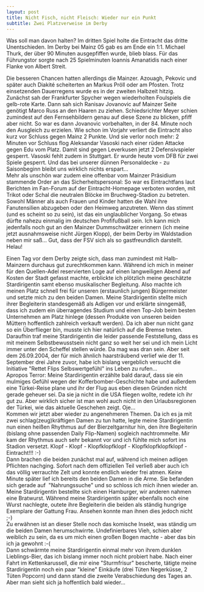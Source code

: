 ```yaml
---
layout: post
title: Nicht Fisch, nicht Fleisch: Wieder nur ein Punkt
subtitle: Zwei Platzverweise im Derby
---
```


Was soll man davon halten? Im dritten Spiel holte die Eintracht das dritte Unentschieden. Im Derby bei Mainz 05 gab es am Ende ein 1:1. Michael Thurk, der über 90 Minuten ausgepfiffen wurde, blieb blass. Für das Führungstor sorgte nach 25 Spielminuten Ioannis Amanatidis nach einer Flanke von Albert Streit.

Die besseren Chancen hatten allerdings die Mainzer. Azouagh, Pekovic und später auch Diakité scheiterten an Markus Pröll oder am Pfosten. Trotz einsetzenden Dauerregens wurde es in der zweiten Halbzeit hitzig. Zunächst sah der Frankfurter Spycher wegen wiederholten Foulspiels die gelb-rote Karte. Dann sah sich Ranisav Jovanovic auf Mainzer Seite genötigt Marco Russ an den Haaren zu ziehen. Schiedsrichter Meyer schien zumindest auf den Fernsehbildern genau auf diese Szene zu blicken, pfiff aber nicht. So war es dann Jovanovic vorbehalten, in der 84. Minute noch den Ausgleich zu erzielen. Wie schon im Vorjahr verliert die Eintracht also kurz vor Schluss gegen Mainz 2 Punkte. Und sie verlor noch mehr: 2 Minuten vor Schluss flog Aleksandar Vasoski nach einer rüden Attacke gegen Edu vom Platz. Damit sind gegen Leverkusen jetzt 2 Defensivspieler gesperrt. Vasoski fehlt zudem in Stuttgart. Er wurde heute vom DFB für zwei Spiele gesperrt. Und das bei unserer dünnen Personaldecke - zu Saisonbeginn bleibt uns wirklich nichts erspart...  
Mehr als unschön war zudem eine offenbar vom Mainzer Präsidium stammende Order an das Sicherheitspersonal: So war es Eintrachtfans laut Berichten im Fan-Forum auf der Eintracht-Homepage verboten worden, mit Trikot oder Schal die neutralen Blöcke im Bruchweg-Stadion zu betreten. Sowohl Männer als auch Frauen und Kinder hatten die Wahl ihre Fanutensilien abzugeben oder den Heimweg anzutreten. Wenn das stimmt (und es scheint so zu sein), ist das ein unglaublicher Vorgang. So etwas dürfte nahezu einmalig im deutschen Profifußball sein. Ich kann mich jedenfalls noch gut an den Mainzer Dummschwätzer erinnern (ich meine jetzt ausnahmsweise nicht Jürgen Klopp), der beim Derby im Waldstadion neben mir saß... Gut, dass der FSV sich als so gastfreundlich darstellt. Helau!

Einen Tag vor dem Derby zeigte sich, dass man zumindest mit Halb-Mainzern durchaus gut zurechtkommen kann. Während ich mich in meiner für den Quellen-Adel reservierten Loge auf einen langweiligen Abend auf Kosten der Stadt gefasst machte, erblickte ich plötzlich meine geschätzte Stardirigentin samt ebenso musikalischer Begleitung. Also machte ich meinen Platz schnell frei für unseren (erstaunlich jungen) Bürgermeister und setzte mich zu den beiden Damen. Meine Stardirigentin stellte mich ihrer Begleiterin standesgemäß als Adligen vor und erklärte sinngemäß, dass ich zudem ein überragendes Studium und einen Top-Job beim besten Unternehmen am Platz hinlege (dessen Produkte von unseren beiden Müttern hoffentlich zahlreich verkauft werden). Da ich aber nun nicht ganz so ein Überflieger bin, musste ich hier natürlich auf die Bremse treten. Daraufhin traf meine Stardirigentin die leider passende Feststellung, dass es mit meinem Selbstbewusstsein nicht ganz so weit her sei und ich mein Licht immer unter den Scheffel stellen würde. Da mag was dran sein. Aber seit dem 26.09.2004, der für mich ähnlich haarsträubend verlief wie der 11. September drei Jahre zuvor, habe ich bislang vergeblich versucht die Initiative "Rettet Flips Selbswertgefühl" ins Leben zu rufen...  
Apropos Terror: Meine Stardirigentin erzählte bald darauf, dass sie ein mulmiges Gefühl wegen der Kofferbomber-Geschichte habe und außerdem eine Türkei-Reise plane und ihr der Flug aus eben diesen Gründen nicht gerade geheuer sei. Da sie ja nicht in die USA fliegen wollte, redete ich ihr gut zu. Aber wirklich sicher ist man wohl auch nicht in den Urlaubsregionen der Türkei, wie das aktuelle Geschehen zeigt. Oje...  
Kommen wir jetzt aber wieder zu angenehmeren Themen. Da ich es ja mit zwei schlag(zeug)kräftigen Damen zu tun hatte, legte meine Stardirigentin nun einen heißen Rhythmus auf der Bierzeltgarnitur hin, den ihre Begleiterin (bislang ohne passenden Daily Flip-Namen) sogleich nachtrommelte. Mir kam der Rhythmus auch sehr bekannt vor und ich fühlte mich sofort ins Stadion versetzt. Klopf - Klopf - Klopfklopfklopf - Klopfklopfklopfklopf - Eintracht!!! :-)  
Dann brachen die beiden zunächst mal auf, während ich meinen adligen Pflichten nachging. Sofort nach dem offiziellen Teil verließ aber auch ich das völlig verrauchte Zelt und konnte endlich wieder frei atmen. Keine Minute später lief ich bereits den beiden Damen in die Arme. Sie befanden sich gerade auf  "Nahrungssuche" und so schloss ich mich ihnen wieder an. Meine Stardirigentin bestellte sich einen Hamburger, wir anderen nahmen eine Bratwurst. Während meine Stardirigentin später ebenfalls noch eine Wurst nachlegte, outete ihre Begleiterin die beiden als ständig hungrige Exemplare der Gattung Frau. Ansehen konnte man ihnen dies jedoch nicht ;-)  
Zu erwähnen ist an dieser Stelle noch das komische Insekt, was ständig um die beiden Damen herumschwirrte. Undefinierbares Vieh, schien aber weiblich zu sein, da es um mich einen großen Bogen machte - aber das bin ich ja gewohnt :-(  
Dann schwärmte meine Stardirigentin einmal mehr von ihrem dunklen Lieblings-Bier, das ich bislang immer noch nicht probiert habe. Nach einer Fahrt im Kettenkarussell, die mir eine "Sturmfrisur" bescherte, tätigte meine Stardirigentin noch ein paar "kleine" Einkäufe (drei Tüten Negerküsse, 2 Tüten Popcorn) und dann stand die zweite Verabschiedung des Tages an. Aber man sieht sich ja hoffentlich bald wieder...
